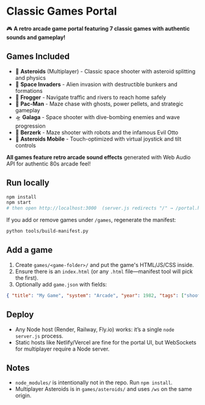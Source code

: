 # Classic Games Portal

🎮 **A retro arcade game portal featuring 7 classic games with authentic sounds and gameplay!**

## Games Included

- 🚀 **Asteroids** (Multiplayer) - Classic space shooter with asteroid splitting and physics
- 👾 **Space Invaders** - Alien invasion with destructible bunkers and formations
- 🐸 **Frogger** - Navigate traffic and rivers to reach home safely
- 👻 **Pac-Man** - Maze chase with ghosts, power pellets, and strategic gameplay
- 🛸 **Galaga** - Space shooter with dive-bombing enemies and wave progression
- 🤖 **Berzerk** - Maze shooter with robots and the infamous Evil Otto
- 📱 **Asteroids Mobile** - Touch-optimized with virtual joystick and tilt controls

**All games feature retro arcade sound effects** generated with Web Audio API for authentic 80s arcade feel!

## Run locally
```bash
npm install
npm start
# then open http://localhost:3000  (server.js redirects "/" → /portal.html)
```
If you add or remove games under `/games`, regenerate the manifest:
```bash
python tools/build-manifest.py
```

## Add a game
1. Create `games/<game-folder>/` and put the game's HTML/JS/CSS inside.
2. Ensure there is an `index.html` (or any `.html` file—manifest tool will pick the first).
3. Optionally add `game.json` with fields:
```json
{ "title": "My Game", "system": "Arcade", "year": 1982, "tags": ["shooter"] }
```

## Deploy
- Any Node host (Render, Railway, Fly.io) works: it’s a single `node server.js` process.
- Static hosts like Netlify/Vercel are fine for the portal UI, but WebSockets for multiplayer require a Node server.

## Notes
- `node_modules/` is intentionally not in the repo. Run `npm install`.
- Multiplayer Asteroids is in `games/asteroids/` and uses `/ws` on the same origin.
